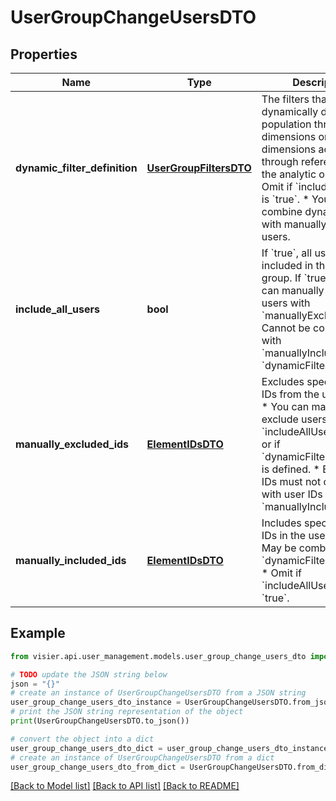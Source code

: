# UserGroupChangeUsersDTO


## Properties

Name | Type | Description | Notes
------------ | ------------- | ------------- | -------------
**dynamic_filter_definition** | [**UserGroupFiltersDTO**](UserGroupFiltersDTO.md) | The filters that dynamically define a population through dimensions or dimensions accessible through references from the analytic object.  * Omit if &#x60;includeAllUsers&#x60; is &#x60;true&#x60;.  * You can combine dynamic filters with manually-assigned users. | [optional] 
**include_all_users** | **bool** | If &#x60;true&#x60;, all users are included in the user group. If &#x60;true&#x60;:  * You can manually exclude users with &#x60;manuallyExcludedIds&#x60;.  * Cannot be combined with &#x60;manuallyIncludedIds&#x60; or &#x60;dynamicFilterDefinition&#x60;. | [optional] 
**manually_excluded_ids** | [**ElementIDsDTO**](ElementIDsDTO.md) | Excludes specified user IDs from the user group.  * You can manually exclude users if &#x60;includeAllUsers&#x60; is &#x60;true&#x60; or if &#x60;dynamicFilterDefinition&#x60; is defined.  * Excluded IDs must not overlap with user IDs in &#x60;manuallyIncludedIds&#x60;. | [optional] 
**manually_included_ids** | [**ElementIDsDTO**](ElementIDsDTO.md) | Includes specified user IDs in the user group.  * May be combined with &#x60;dynamicFilterDefinition&#x60;.  * Omit if &#x60;includeAllUsers&#x60; is &#x60;true&#x60;. | [optional] 

## Example

```python
from visier.api.user_management.models.user_group_change_users_dto import UserGroupChangeUsersDTO

# TODO update the JSON string below
json = "{}"
# create an instance of UserGroupChangeUsersDTO from a JSON string
user_group_change_users_dto_instance = UserGroupChangeUsersDTO.from_json(json)
# print the JSON string representation of the object
print(UserGroupChangeUsersDTO.to_json())

# convert the object into a dict
user_group_change_users_dto_dict = user_group_change_users_dto_instance.to_dict()
# create an instance of UserGroupChangeUsersDTO from a dict
user_group_change_users_dto_from_dict = UserGroupChangeUsersDTO.from_dict(user_group_change_users_dto_dict)
```
[[Back to Model list]](../README.md#documentation-for-models) [[Back to API list]](../README.md#documentation-for-api-endpoints) [[Back to README]](../README.md)


